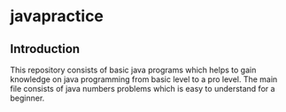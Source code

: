 # javapractice
## Introduction
This repository consists of basic java programs which helps to gain knowledge on java programming from basic level to a pro level. The main file consists of java 
numbers problems which is easy to understand for a beginner.

